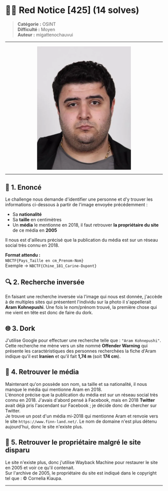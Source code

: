 # 🕵️‍♂️ Red Notice [425] (14 solves)

> **Catégorie :** OSINT  
> **Difficulté :** Moyen  
> **Auteur :** migattenochauvui

---

<img src="https://raw.githubusercontent.com/Raytoou/nbctf/main/osint/wanted.jpg" alt="Image du challenge" width="300" style="display:block;margin:auto"/>

---

## 🧩 1. Enoncé

Le challenge nous demande d'identifier une personne et d'y trouver les informations ci-dessous à partir de l'image envoyée précédemment :

- Sa **nationalité**  
- Sa **taille** en centimètres  
- Un **média** le mentionne en 2018, il faut retrouver **la propriétaire du site** de ce média en **2005**

Il nous est d'ailleurs précisé que la publication du média est sur un réseau social très connu en 2018.

**Format attendu :**  
`NBCTF{Pays_Taille en cm_Prenom-Nom}`  
Exemple → `NBCTF{Chine_181_Carine-Dupont}`



## 🔍 2. Recherche inversée

En faisant une recherche inversée via l'image qui nous est donnée, j'accède à de multiples sites qui présentent l'individu sur la photo il s'appellerait **Aram Kohnepushi**. Une fois le nom/prénom trouvé, la première chose qui me vient en tête est donc de faire du dork.



## 🌐 3. Dork

J'utilise Google pour effectuer une recherche telle que : `"Aram Kohnepushi"`.  
Cette recherche me mène vers un site nommé **Offender Warning** qui présente les caractéristiques des personnes recherchées la fiche d'Aram indique qu'il est **Iranien** et qu'il fait **1,74 m** (soit **174 cm**).



## 🧠 4. Retrouver le média

Maintenant qu'on possède son nom, sa taille et sa nationalité, il nous manque le média qui mentionne Aram en 2018.  
L'énoncé précise que la publication du média est sur un réseau social très connu en 2018. J'avais d'abord pensé à Facebook, mais en 2018 **Twitter** avait déjà pris l'ascendant sur Facebook ; je décide donc de chercher sur Twitter.  
Je trouve un post d'un média mi-2018 qui mentionne Aram et renvoie vers le site `https://www.finn-land.net/`. Le nom de domaine n'est plus détenu aujourd'hui, donc le site n'existe plus.



## 🏁 5. Retrouver le propriétaire malgré le site disparu

Le site n'existe plus, donc j'utilise Wayback Machine pour restaurer le site en 2005 et voir ce qu'il contenait.  
Sur l'archive de 2005, le propriétaire du site est indiqué dans le copyright tel que : © Cornelia Kiaupa.


---
